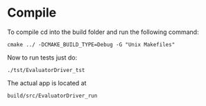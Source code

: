 # Compile
To compile cd into the build folder and run the following command:

```
cmake ../ -DCMAKE_BUILD_TYPE=Debug -G "Unix Makefiles"
```

Now to run tests just do:
``` 
./tst/EvaluatorDriver_tst
```

The actual app is located at 
```
build/src/EvaluatorDriver_run
```